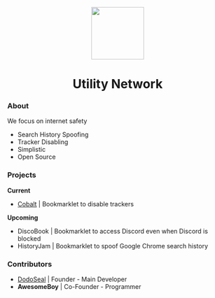 <p align="center">
  <img width="120px" src="https://avatars.githubusercontent.com/u/115854218?s=200&v=4">
</p>

<h1 align="center">Utility Network</h1>

### About
We focus on internet safety
- Search History Spoofing
- Tracker Disabling
- Simplistic
- Open Source

### Projects
**Current**
- [Cobalt](https://github.com/Utility-Network/Cobalt) | Bookmarklet to disable trackers

**Upcoming**
- DiscoBook | Bookmarklet to access Discord even when Discord is blocked
- HistoryJam | Bookmarklet to spoof Google Chrome search history


### Contributors
- [DodoSeal](https://github.com/DodoSeal) | Founder - Main Developer
- **AwesomeBoy** | Co-Founder - Programmer
